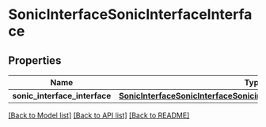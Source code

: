 # SonicInterfaceSonicInterfaceInterface

## Properties
Name | Type | Description | Notes
------------ | ------------- | ------------- | -------------
**sonic_interface_interface** | [**SonicInterfaceSonicInterfaceSonicinterfacesonicinterfaceINTERFACE**](SonicInterfaceSonicInterfaceSonicinterfacesonicinterfaceINTERFACE.md) |  | [optional] 

[[Back to Model list]](../README.md#documentation-for-models) [[Back to API list]](../README.md#documentation-for-api-endpoints) [[Back to README]](../README.md)


